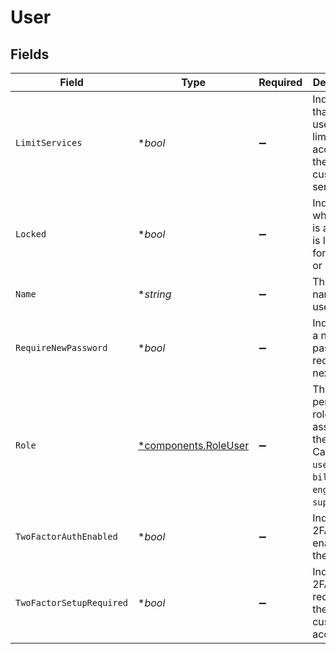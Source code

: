 # User


## Fields

| Field                                                                                            | Type                                                                                             | Required                                                                                         | Description                                                                                      | Example                                                                                          |
| ------------------------------------------------------------------------------------------------ | ------------------------------------------------------------------------------------------------ | ------------------------------------------------------------------------------------------------ | ------------------------------------------------------------------------------------------------ | ------------------------------------------------------------------------------------------------ |
| `LimitServices`                                                                                  | **bool*                                                                                          | :heavy_minus_sign:                                                                               | Indicates that the user has limited access to the customer's services.                           |                                                                                                  |
| `Locked`                                                                                         | **bool*                                                                                          | :heavy_minus_sign:                                                                               | Indicates whether the is account is locked for editing or not.                                   |                                                                                                  |
| `Name`                                                                                           | **string*                                                                                        | :heavy_minus_sign:                                                                               | The real life name of the user.                                                                  |                                                                                                  |
| `RequireNewPassword`                                                                             | **bool*                                                                                          | :heavy_minus_sign:                                                                               | Indicates if a new password is required at next login.                                           |                                                                                                  |
| `Role`                                                                                           | [*components.RoleUser](../../models/components/roleuser.md)                                      | :heavy_minus_sign:                                                                               | The permissions role assigned to the user. Can be `user`, `billing`, `engineer`, or `superuser`. | user                                                                                             |
| `TwoFactorAuthEnabled`                                                                           | **bool*                                                                                          | :heavy_minus_sign:                                                                               | Indicates if 2FA is enabled on the user.                                                         |                                                                                                  |
| `TwoFactorSetupRequired`                                                                         | **bool*                                                                                          | :heavy_minus_sign:                                                                               | Indicates if 2FA is required by the user's customer account.                                     |                                                                                                  |